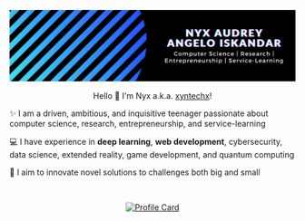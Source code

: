 <p align="center">
  <a href="https://xyntechx.com/">
    <img src="https://github.com/xyntechx/xyntechx/blob/master/nyx-intro.png" alt="Nyx's Banner" width="600"/>
  </a>
</p>

<p align="center">Hello 👋 I'm Nyx a.k.a. <a href="https://xyntechx.com/">xyntechx</a>!</p>

✨️ I am a driven, ambitious, and inquisitive teenager passionate about computer science, research, entrepreneurship, and service-learning

💻 I have experience in **deep learning**, **web development**, cybersecurity, data science, extended reality, game development, and quantum computing

🎯 I aim to innovate novel solutions to challenges both big and small

<br/>

<p align="center">
  <a href="https://github.com/xyntechx">
      <img src="https://github-readme-stats.vercel.app/api/?username=xyntechx&show_icons=true&include_all_commits=true&theme=vision-friendly-dark" alt="Profile Card" width="300"/>
  </a>
</p>
